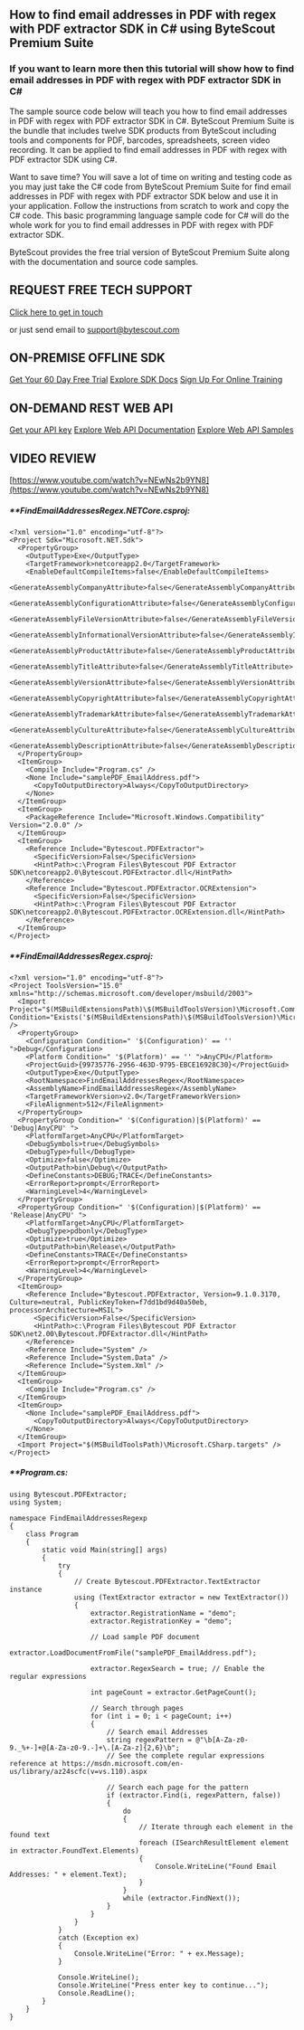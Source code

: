 ## How to find email addresses in PDF with regex with PDF extractor SDK in C# using ByteScout Premium Suite

### If you want to learn more then this tutorial will show how to find email addresses in PDF with regex with PDF extractor SDK in C#

The sample source code below will teach you how to find email addresses in PDF with regex with PDF extractor SDK in C#. ByteScout Premium Suite is the bundle that includes twelve SDK products from ByteScout including tools and components for PDF, barcodes, spreadsheets, screen video recording. It can be applied to find email addresses in PDF with regex with PDF extractor SDK using C#.

Want to save time? You will save a lot of time on writing and testing code as you may just take the C# code from ByteScout Premium Suite for find email addresses in PDF with regex with PDF extractor SDK below and use it in your application. Follow the instructions from scratch to work and copy the C# code. This basic programming language sample code for C# will do the whole work for you to find email addresses in PDF with regex with PDF extractor SDK.

ByteScout provides the free trial version of ByteScout Premium Suite along with the documentation and source code samples.

## REQUEST FREE TECH SUPPORT

[Click here to get in touch](https://bytescout.zendesk.com/hc/en-us/requests/new?subject=ByteScout%20Premium%20Suite%20Question)

or just send email to [support@bytescout.com](mailto:support@bytescout.com?subject=ByteScout%20Premium%20Suite%20Question) 

## ON-PREMISE OFFLINE SDK 

[Get Your 60 Day Free Trial](https://bytescout.com/download/web-installer?utm_source=github-readme)
[Explore SDK Docs](https://bytescout.com/documentation/index.html?utm_source=github-readme)
[Sign Up For Online Training](https://academy.bytescout.com/)


## ON-DEMAND REST WEB API

[Get your API key](https://pdf.co/documentation/api?utm_source=github-readme)
[Explore Web API Documentation](https://pdf.co/documentation/api?utm_source=github-readme)
[Explore Web API Samples](https://github.com/bytescout/ByteScout-SDK-SourceCode/tree/master/PDF.co%20Web%20API)

## VIDEO REVIEW

[https://www.youtube.com/watch?v=NEwNs2b9YN8](https://www.youtube.com/watch?v=NEwNs2b9YN8)




<!-- code block begin -->

##### ****FindEmailAddressesRegex.NETCore.csproj:**
    
```
<?xml version="1.0" encoding="utf-8"?>
<Project Sdk="Microsoft.NET.Sdk">
  <PropertyGroup>
    <OutputType>Exe</OutputType>
    <TargetFramework>netcoreapp2.0</TargetFramework>
    <EnableDefaultCompileItems>false</EnableDefaultCompileItems>
    <GenerateAssemblyCompanyAttribute>false</GenerateAssemblyCompanyAttribute>
    <GenerateAssemblyConfigurationAttribute>false</GenerateAssemblyConfigurationAttribute>
    <GenerateAssemblyFileVersionAttribute>false</GenerateAssemblyFileVersionAttribute>
    <GenerateAssemblyInformationalVersionAttribute>false</GenerateAssemblyInformationalVersionAttribute>
    <GenerateAssemblyProductAttribute>false</GenerateAssemblyProductAttribute>
    <GenerateAssemblyTitleAttribute>false</GenerateAssemblyTitleAttribute>
    <GenerateAssemblyVersionAttribute>false</GenerateAssemblyVersionAttribute>
    <GenerateAssemblyCopyrightAttribute>false</GenerateAssemblyCopyrightAttribute>
    <GenerateAssemblyTrademarkAttribute>false</GenerateAssemblyTrademarkAttribute>
    <GenerateAssemblyCultureAttribute>false</GenerateAssemblyCultureAttribute>
    <GenerateAssemblyDescriptionAttribute>false</GenerateAssemblyDescriptionAttribute>
  </PropertyGroup>
  <ItemGroup>
    <Compile Include="Program.cs" />
    <None Include="samplePDF_EmailAddress.pdf">
      <CopyToOutputDirectory>Always</CopyToOutputDirectory>
    </None>
  </ItemGroup>
  <ItemGroup>
    <PackageReference Include="Microsoft.Windows.Compatibility" Version="2.0.0" />
  </ItemGroup>
  <ItemGroup>
    <Reference Include="Bytescout.PDFExtractor">
      <SpecificVersion>False</SpecificVersion>
      <HintPath>c:\Program Files\Bytescout PDF Extractor SDK\netcoreapp2.0\Bytescout.PDFExtractor.dll</HintPath>
    </Reference>
    <Reference Include="Bytescout.PDFExtractor.OCRExtension">
      <SpecificVersion>False</SpecificVersion>
      <HintPath>c:\Program Files\Bytescout PDF Extractor SDK\netcoreapp2.0\Bytescout.PDFExtractor.OCRExtension.dll</HintPath>
    </Reference>
  </ItemGroup>
</Project>
```

<!-- code block end -->    

<!-- code block begin -->

##### ****FindEmailAddressesRegex.csproj:**
    
```
<?xml version="1.0" encoding="utf-8"?>
<Project ToolsVersion="15.0" xmlns="http://schemas.microsoft.com/developer/msbuild/2003">
  <Import Project="$(MSBuildExtensionsPath)\$(MSBuildToolsVersion)\Microsoft.Common.props" Condition="Exists('$(MSBuildExtensionsPath)\$(MSBuildToolsVersion)\Microsoft.Common.props')" />
  <PropertyGroup>
    <Configuration Condition=" '$(Configuration)' == '' ">Debug</Configuration>
    <Platform Condition=" '$(Platform)' == '' ">AnyCPU</Platform>
    <ProjectGuid>{99735776-2956-463D-9795-EBCE16928C30}</ProjectGuid>
    <OutputType>Exe</OutputType>
    <RootNamespace>FindEmailAddressesRegex</RootNamespace>
    <AssemblyName>FindEmailAddressesRegex</AssemblyName>
    <TargetFrameworkVersion>v2.0</TargetFrameworkVersion>
    <FileAlignment>512</FileAlignment>
  </PropertyGroup>
  <PropertyGroup Condition=" '$(Configuration)|$(Platform)' == 'Debug|AnyCPU' ">
    <PlatformTarget>AnyCPU</PlatformTarget>
    <DebugSymbols>true</DebugSymbols>
    <DebugType>full</DebugType>
    <Optimize>false</Optimize>
    <OutputPath>bin\Debug\</OutputPath>
    <DefineConstants>DEBUG;TRACE</DefineConstants>
    <ErrorReport>prompt</ErrorReport>
    <WarningLevel>4</WarningLevel>
  </PropertyGroup>
  <PropertyGroup Condition=" '$(Configuration)|$(Platform)' == 'Release|AnyCPU' ">
    <PlatformTarget>AnyCPU</PlatformTarget>
    <DebugType>pdbonly</DebugType>
    <Optimize>true</Optimize>
    <OutputPath>bin\Release\</OutputPath>
    <DefineConstants>TRACE</DefineConstants>
    <ErrorReport>prompt</ErrorReport>
    <WarningLevel>4</WarningLevel>
  </PropertyGroup>
  <ItemGroup>
    <Reference Include="Bytescout.PDFExtractor, Version=9.1.0.3170, Culture=neutral, PublicKeyToken=f7dd1bd9d40a50eb, processorArchitecture=MSIL">
      <SpecificVersion>False</SpecificVersion>
      <HintPath>c:\Program Files\Bytescout PDF Extractor SDK\net2.00\Bytescout.PDFExtractor.dll</HintPath>
    </Reference>
    <Reference Include="System" />
    <Reference Include="System.Data" />
    <Reference Include="System.Xml" />
  </ItemGroup>
  <ItemGroup>
    <Compile Include="Program.cs" />
  </ItemGroup>
  <ItemGroup>
    <None Include="samplePDF_EmailAddress.pdf">
      <CopyToOutputDirectory>Always</CopyToOutputDirectory>
    </None>
  </ItemGroup>
  <Import Project="$(MSBuildToolsPath)\Microsoft.CSharp.targets" />
</Project>
```

<!-- code block end -->    

<!-- code block begin -->

##### ****Program.cs:**
    
```
using Bytescout.PDFExtractor;
using System;

namespace FindEmailAddressesRegexp
{
    class Program
    {
        static void Main(string[] args)
        {
            try
            {
                // Create Bytescout.PDFExtractor.TextExtractor instance
                using (TextExtractor extractor = new TextExtractor())
                {
                    extractor.RegistrationName = "demo";
                    extractor.RegistrationKey = "demo";

                    // Load sample PDF document
                    extractor.LoadDocumentFromFile("samplePDF_EmailAddress.pdf");

                    extractor.RegexSearch = true; // Enable the regular expressions

                    int pageCount = extractor.GetPageCount();

                    // Search through pages
                    for (int i = 0; i < pageCount; i++)
                    {
                        // Search email Addresses
                        string regexPattern = @"\b[A-Za-z0-9._%+-]+@[A-Za-z0-9.-]+\.[A-Za-z]{2,6}\b";
                        // See the complete regular expressions reference at https://msdn.microsoft.com/en-us/library/az24scfc(v=vs.110).aspx

                        // Search each page for the pattern
                        if (extractor.Find(i, regexPattern, false))
                        {
                            do
                            {
                                // Iterate through each element in the found text
                                foreach (ISearchResultElement element in extractor.FoundText.Elements)
                                {
                                    Console.WriteLine("Found Email Addresses: " + element.Text);
                                }
                            }
                            while (extractor.FindNext());
                        }
                    }
                }
            }
            catch (Exception ex)
            {
                Console.WriteLine("Error: " + ex.Message);
            }

            Console.WriteLine();
            Console.WriteLine("Press enter key to continue...");
            Console.ReadLine();
        }
    }
}
```

<!-- code block end -->